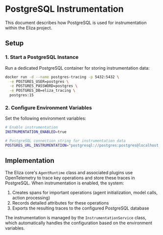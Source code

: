 # PostgreSQL Instrumentation

This document describes how PostgreSQL is used for instrumentation within the Eliza project.

## Setup

### 1. Start a PostgreSQL Instance

Run a dedicated PostgreSQL container for storing instrumentation data:

```bash
docker run -d --name postgres-tracing -p 5432:5432 \
  -e POSTGRES_USER=postgres \
  -e POSTGRES_PASSWORD=postgres \
  -e POSTGRES_DB=eliza_tracing \
  postgres:15
```

### 2. Configure Environment Variables

Set the following environment variables:

```bash
# Enable instrumentation
INSTRUMENTATION_ENABLED=true

# PostgreSQL connection string for instrumentation data
POSTGRES_URL_INSTRUMENTATION="postgresql://postgres:postgres@localhost:5432/eliza_tracing"
```

## Implementation

The Eliza core's `AgentRuntime` class and associated plugins use OpenTelemetry to trace key operations and store these traces in PostgreSQL. When instrumentation is enabled, the system:

1. Creates spans for important operations (agent initialization, model calls, action processing)
2. Records detailed attributes for these operations
3. Exports the resulting traces to the configured PostgreSQL database

The instrumentation is managed by the `InstrumentationService` class, which automatically handles the configuration based on the environment variables.
